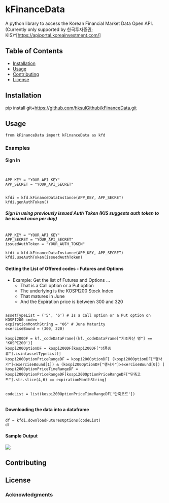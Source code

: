 # kFinanceData

A python library to access the Korean Financial Market Data Open API. (Currently only supported by 한국투자증권; KIS)^[https://apiportal.koreainvestment.com/]


## Table of Contents

- [Installation](#installation)
- [Usage](#usage)
- [Contributing](#contributing)
- [License](#license)

## Installation

pip install git+https://github.com/hksulGithub/kFinanceData.git


## Usage

```
from kFinanceData import kFinanceData as kfd
```

### Examples


#### Sign In
```
 

APP_KEY = "YOUR_API_KEY"
APP_SECRET = "YOUR_API_SECRET" 


kfdi = kfd.kFinanceDataInstance(APP_KEY, APP_SECRET)
kfdi.genAuthToken()

```

##### Sign in using previously issued Auth Token (KIS suggests auth token to be issued once per day)
```

APP_KEY = "YOUR_API_KEY"
APP_SECRET = "YOUR_API_SECRET" 
issuedAuthToken = "YOUR_AUTH_TOKEN"

kfdi = kfd.kFinanceDataInstance(APP_KEY, APP_SECRET)
kfdi.useAuthToken(issuedAuthToken)

```


#### Getting the List of Offered codes - Futures and Options

- Example: Get the list of Futures and Options ...
  - That is a Call option or a Put option 
  - The underlying is the KOSPI200 Stock Index
  - That matures in June
  - And the Expiration price is between 300 and 320
  

```

assetTypeList = ('5', '6') # Is a Call option or a Put option on KOSPI200 index
expirationMonthString = "06" # June Maturity
exerciseBound = (300, 320)

kospi200DF = kf._codeDataFrame[(kf._codeDataFrame["기초자산 명"] == 'KOSPI200')]
kospi200OptionDF = kospi200DF[kospi200DF["상품종류"].isin(assetTypeList)] 
kospi200OptionPriceRangeDF = kospi200OptionDF[ (kospi200OptionDF["행사가"]<exerciseBound[1]) & (kospi200OptionDF["행사가"]>exerciseBound[0]) ]
kospi200OptionPriceTimeRangeDF = kospi200OptionPriceRangeDF[kospi200OptionPriceRangeDF["단축코드"].str.slice(4,6) == expirationMonthString]


codeList = list(kospi200OptionPriceTimeRangeDF['단축코드'])


```


#### Downloading the data into a dataframe

```
df = kfdi.downloadFuturesOptions(codeList) 
df

```

#### Sample Output

![](https://i.imgur.com/GJuMlwe.png)

## Contributing


## License


### Acknowledgments

